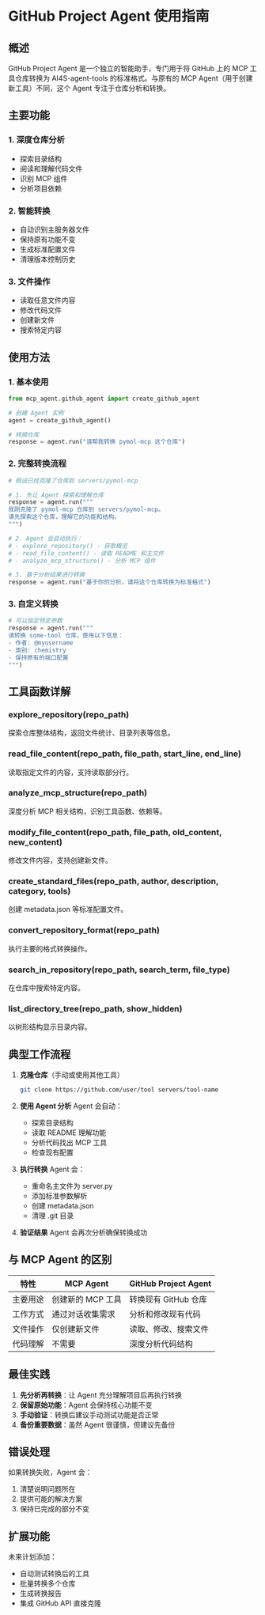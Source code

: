 # GitHub Project Agent 使用指南

## 概述

GitHub Project Agent 是一个独立的智能助手，专门用于将 GitHub 上的 MCP 工具仓库转换为 AI4S-agent-tools 的标准格式。与原有的 MCP Agent（用于创建新工具）不同，这个 Agent 专注于仓库分析和转换。

## 主要功能

### 1. 深度仓库分析
- 探索目录结构
- 阅读和理解代码文件
- 识别 MCP 组件
- 分析项目依赖

### 2. 智能转换
- 自动识别主服务器文件
- 保持原有功能不变
- 生成标准配置文件
- 清理版本控制历史

### 3. 文件操作
- 读取任意文件内容
- 修改代码文件
- 创建新文件
- 搜索特定内容

## 使用方法

### 1. 基本使用

```python
from mcp_agent.github_agent import create_github_agent

# 创建 Agent 实例
agent = create_github_agent()

# 转换仓库
response = agent.run("请帮我转换 pymol-mcp 这个仓库")
```

### 2. 完整转换流程

```python
# 假设已经克隆了仓库到 servers/pymol-mcp

# 1. 先让 Agent 探索和理解仓库
response = agent.run("""
我刚克隆了 pymol-mcp 仓库到 servers/pymol-mcp。
请先探索这个仓库，理解它的功能和结构。
""")

# 2. Agent 会自动执行：
# - explore_repository() - 获取概览
# - read_file_content() - 读取 README 和主文件
# - analyze_mcp_structure() - 分析 MCP 组件

# 3. 基于分析结果进行转换
response = agent.run("基于你的分析，请将这个仓库转换为标准格式")
```

### 3. 自定义转换

```python
# 可以指定特定参数
response = agent.run("""
请转换 some-tool 仓库，使用以下信息：
- 作者: @myusername
- 类别: chemistry
- 保持原有的端口配置
""")
```

## 工具函数详解

### explore_repository(repo_path)
探索仓库整体结构，返回文件统计、目录列表等信息。

### read_file_content(repo_path, file_path, start_line, end_line)
读取指定文件的内容，支持读取部分行。

### analyze_mcp_structure(repo_path)
深度分析 MCP 相关结构，识别工具函数、依赖等。

### modify_file_content(repo_path, file_path, old_content, new_content)
修改文件内容，支持创建新文件。

### create_standard_files(repo_path, author, description, category, tools)
创建 metadata.json 等标准配置文件。

### convert_repository_format(repo_path)
执行主要的格式转换操作。

### search_in_repository(repo_path, search_term, file_type)
在仓库中搜索特定内容。

### list_directory_tree(repo_path, show_hidden)
以树形结构显示目录内容。

## 典型工作流程

1. **克隆仓库**（手动或使用其他工具）
   ```bash
   git clone https://github.com/user/tool servers/tool-name
   ```

2. **使用 Agent 分析**
   Agent 会自动：
   - 探索目录结构
   - 读取 README 理解功能
   - 分析代码找出 MCP 工具
   - 检查现有配置

3. **执行转换**
   Agent 会：
   - 重命名主文件为 server.py
   - 添加标准参数解析
   - 创建 metadata.json
   - 清理 .git 目录

4. **验证结果**
   Agent 会再次分析确保转换成功

## 与 MCP Agent 的区别

| 特性 | MCP Agent | GitHub Project Agent |
|-----|-----------|---------------------|
| 主要用途 | 创建新的 MCP 工具 | 转换现有 GitHub 仓库 |
| 工作方式 | 通过对话收集需求 | 分析和修改现有代码 |
| 文件操作 | 仅创建新文件 | 读取、修改、搜索文件 |
| 代码理解 | 不需要 | 深度分析代码结构 |

## 最佳实践

1. **先分析再转换**：让 Agent 充分理解项目后再执行转换
2. **保留原始功能**：Agent 会保持核心功能不变
3. **手动验证**：转换后建议手动测试功能是否正常
4. **备份重要数据**：虽然 Agent 很谨慎，但建议先备份

## 错误处理

如果转换失败，Agent 会：
1. 清楚说明问题所在
2. 提供可能的解决方案
3. 保持已完成的部分不变

## 扩展功能

未来计划添加：
- 自动测试转换后的工具
- 批量转换多个仓库
- 生成转换报告
- 集成 GitHub API 直接克隆